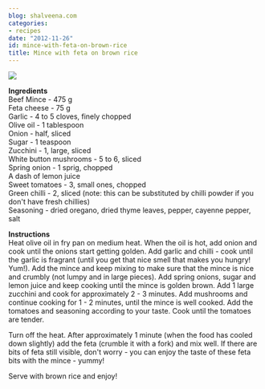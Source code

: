 ```yaml
---
blog: shalveena.com
categories:
- recipes
date: "2012-11-26"
id: mince-with-feta-on-brown-rice
title: Mince with feta on brown rice
---
```


[![](https://shalveena.files.wordpress.com/2012/11/97a2d-dscf2674.jpg?w=300)](https://shalveena.files.wordpress.com/2012/11/97a2d-dscf2674.jpg)

**Ingredients**  
Beef Mince - 475 g  
Feta cheese - 75 g  
Garlic - 4 to 5 cloves, finely chopped  
Olive oil - 1 tablespoon  
Onion - half, sliced  
Sugar - 1 teaspoon  
Zucchini - 1, large, sliced  
White button mushrooms - 5 to 6, sliced  
Spring onion - 1 sprig, chopped  
A dash of lemon juice  
Sweet tomatoes - 3, small ones, chopped  
Green chilli - 2, sliced (note: this can be substituted by chilli powder if you don't have fresh chillies)  
Seasoning - dried oregano, dried thyme leaves, pepper, cayenne pepper, salt  
  
**Instructions**  
Heat olive oil in fry pan on medium heat. When the oil is hot, add onion and cook until the onions start getting golden. Add garlic and chilli - cook until the garlic is fragrant (until you get that nice smell that makes you hungry! Yum!). Add the mince and keep mixing to make sure that the mince is nice and crumbly (not lumpy and in large pieces). Add spring onions, sugar and lemon juice and keep cooking until the mince is golden brown. Add 1 large zucchini and cook for approximately 2 - 3 minutes. Add mushrooms and continue cooking for 1 - 2 minutes, until the mince is well cooked. Add the tomatoes and seasoning according to your taste. Cook until the tomatoes are tender.  
  
Turn off the heat. After approximately 1 minute (when the food has cooled down slightly) add the feta (crumble it with a fork) and mix well. If there are bits of feta still visible, don't worry - you can enjoy the taste of these feta bits with the mince - yummy!  
  
Serve with brown rice and enjoy!
